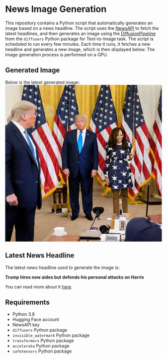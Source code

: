 # News Image Generation
This repository contains a Python script that automatically generates an image based on a news headline. The script uses the [NewsAPI](https://newsapi.org/) to fetch the latest headlines, and then generates an image using the [DiffusionPipeline](https://github.com/huggingface/diffusers) from the `diffusers` Python package for Text-to-Image task.
The script is scheduled to run every few minutes. Each time it runs, it fetches a new headline and generates a new image, which is then displayed below. The image generation process is performed on a GPU.

## Generated Image
Below is the latest generated image:
![Generated Image](image.png)

## Latest News Headline
The latest news headline used to generate the image is:

**Trump hires new aides but defends his personal attacks on Harris**

You can read more about it [here](https://news.google.com/rss/articles/CBMikgFBVV95cUxPZ1U5ZlJOZ2UwUEpFWWFoQTE1SmUwOEVxSnlVc0tlZzJPRXZNMGNlV2xaRkpKMzlONEk3ZkFyMkp0UUhvQWhLemZpMmdJUG43ZWFKbm1lOUN2T1FVMUhzaWNnZGplM2FuNU85dmNROGhhdjktbFB1ZEN3NlVFVlJsbXdtUFBWYlhhVDVPV3VzcTkxZw?oc=5).

## Requirements
- Python 3.8
- Hugging Face account
- NewsAPI key
- `diffusers` Python package
- `invisible_watermark` Python package
- `transformers` Python package
- `accelerate` Python package
- `safetensors` Python package
